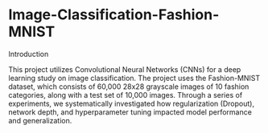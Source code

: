 # Image-Classification-Fashion-MNIST

Introduction

This project utilizes Convolutional Neural Networks (CNNs) for a deep learning study on image classification.
The project uses the Fashion-MNIST dataset, which consists of 60,000 28x28 grayscale images of 10 fashion categories, along with a test set of 10,000 images.
Through a series of experiments, we systematically investigated how regularization (Dropout), network depth, and hyperparameter tuning impacted model performance and generalization.
